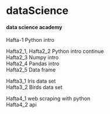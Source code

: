 # dataScience
#### data science academy
Hafta-1 Python intro             
                                                                                                                                                   
Hafta2_1, Hafta2_2 Python intro continue                                                    
Hafta2_3 Numpy intro                                                                          
Hafta2_4 Pandas intro                                                                        
Hafta2_5 Data frame                                                         

Hafta3_1 Iris data set                                                                                                                          
Hafta3_2 Birds data set                                                                                                                           

Hafta4_1 web scraping with python                                                                                                                  
Hafta4_2 api
